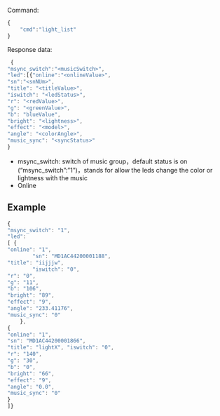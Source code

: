   Command:
  
  ```js
  {
      "cmd":"light_list"
  }
  ```
  
  Response data:
 ```js
  {
"msync_switch":"<musicSwitch>",
"led":[{"online":"<onlineValue>",
"sn":"<snNUm>",
"title": "<titleValue>", 
"iswitch": "<ledStatus>", 
"r": "<redValue>", 
"g": "<greenValue>",
"b": "blueValue",
"bright": "<lightness>",
"effect": "<model>",
"angle": "<colorAngle>",
"music_sync": "<syncStatus>" 
}
```

- msync_switch: switch of music group，default status is on (“msync_switch”:”1”)，stands for allow the leds change the color or lightness with the music
- Online


## Example
```js
{ 
"msync_switch": "1", 
"led": 
[ { 
"online": "1",
 		"sn": "MD1AC44200001188", 
"title": "iijjjw",
 		"iswitch": "0", 
"r": "0", 
"g": "11", 
"b": "106",
"bright": "89", 
"effect": "9", 
"angle": "233.41176", 
"music_sync": "0"
 	},
{ 
"online": "1", 
"sn": "MD1AC44200001866", 
"title": "lightX", "iswitch": "0", 
"r": "140", 
"g": "30", 
"b": "0", 
"bright": "66",
"effect": "9", 
"angle": "0.0", 
"music_sync": "0"
} 
]}
```
